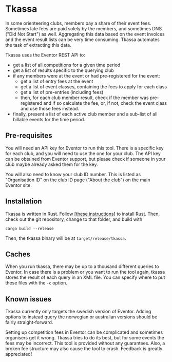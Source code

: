 # Tkassa

In some orienteering clubs, members pay a share of their event fees. Sometimes late fees are paid solely by the members, and sometimes DNS ("Did Not Start") as well. Aggregating this data based on the event invoices and the event result lists can be very time consuming. Tkassa automates the task of extracting this data.

Tkassa uses the Eventor REST API to:

- get a list of all competitions for a given time period
- get a list of results specific to the querying club
- if any members were at the event or had pre-registered for the event:
    - get a list of entry fees at the event
    - get a list of event classes, containing the fees to apply for each class
    - get a list of pre-entries (including fees)
    - then, for each club member result, check if the member was pre-registered and if so calculate the fee, or, if not, check the event class and use those fees instead.
- finally, present a list of each active club member and a sub-list of all billable events for the time period.

## Pre-requisites

You will need an API key for Eventor to run this tool. There is a specific key for each club, and you will need to use the one for your club. The API key can be obtained from Eventor support, but please check if someone in your club maybe already asked them for the key.

You will also need to know your club ID number. This is listed as "Organisation ID" on the club ID page ("About the club") on the main Eventor site.

## Installation

Tkassa is written in Rust. Follow [[these instructions]](https://www.rust-lang.org/tools/install) to install Rust. Then, check out the git repository, change to that folder, and build with

    cargo build --release

Then, the tkassa binary will be at `target/release/tkassa`.

## Caches

When you run tkassa, there may be up to a thousand different queries to Eventor. In case there is a problem or you want to run the tool again, tkassa stores the result of each query in an XML file. You can specify where to put these files with the `-c` option.

## Known issues

Tkassa currently only targets the swedish version of Eventor. Adding options to instead query the norwegian or australian versions should be fairly straight-forward.

Setting up competition fees in Eventor can be complicated and sometimes organisers get it wrong. Tkassa tries to do its best, but for some events the fees may be incorrect. This tool is provided without any guarantees. Also, a broken fee structure may also cause the tool to crash. Feedback is greatly appreciated!
